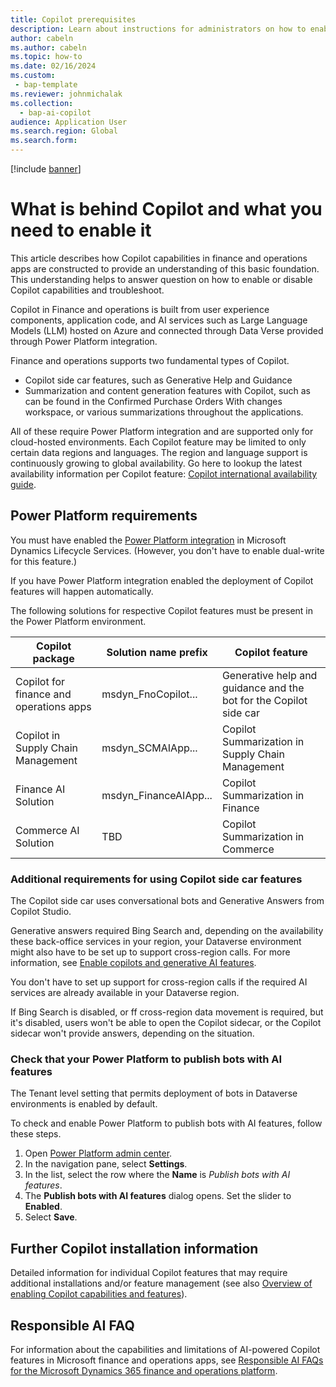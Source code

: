 ```yaml
---
title: Copilot prerequisites
description: Learn about instructions for administrators on how to enable basic Copilot capabilities in finance and operations apps.
author: cabeln
ms.author: cabeln
ms.topic: how-to
ms.date: 02/16/2024
ms.custom:
 - bap-template
ms.reviewer: johnmichalak
ms.collection:
  - bap-ai-copilot
audience: Application User
ms.search.region: Global
ms.search.form:
---
```


[!include [banner](../includes/banner.md)]

# What is behind Copilot and what you need to enable it

This article describes how Copilot capabilities in finance and operations apps are constructed to provide an understanding of this basic foundation. This understanding helps to answer question on how to enable or disable Copilot capabilities and troubleshoot.

Copilot in Finance and operations is built from user experience components, application code, and AI services such as Large Language Models (LLM) hosted on Azure and connected through Data Verse provided through Power Platform integration.

Finance and operations supports two fundamental types of Copilot.

- Copilot side car features, such as Generative Help and Guidance
- Summarization and content generation features with Copilot, such as can be found in the Confirmed Purchase Orders With changes workspace, or various summarizations throughout the applications.



All of these require Power Platform integration and are supported only for cloud-hosted environments. Each Copilot feature may be limited to only certain data regions and languages. The region and language support is continuously growing to global availability. Go here to lookup the latest availability information per Copilot feature: [Copilot international availability guide](https://dynamics.microsoft.com/availability-reports/copilotreport/).

## Power Platform requirements

You must have enabled the [Power Platform integration](../power-platform/enable-power-platform-integration.md) in Microsoft Dynamics Lifecycle Services. (However, you don't have to enable dual-write for this feature.)

If you have Power Platform integration enabled the deployment of Copilot features will happen automatically.

The following solutions for respective Copilot features must be present in the Power Platform environment.

|Copilot package | Solution name prefix | Copilot feature  |
|---------|---------|---------|
|Copilot for finance and operations apps | msdyn_FnoCopilot...  | Generative help and guidance and the bot for the Copilot side car |
|Copilot in Supply Chain Management | msdyn_SCMAIApp...    | Copilot Summarization in Supply Chain Management |
|Finance AI Solution | msdyn_FinanceAIApp... | Copilot Summarization in Finance |
|Commerce AI Solution | TBD | Copilot Summarization in Commerce |

### Additional requirements for using Copilot side car features

The Copilot side car uses conversational bots and Generative Answers from Copilot Studio.

Generative answers required Bing Search and, depending on the availability these back-office services in your region, your Dataverse environment might also have to be set up to support cross-region calls. For more information, see [Enable copilots and generative AI features](/power-platform/admin/geographical-availability-copilot). 

You don't have to set up support for cross-region calls if the required AI services are already available in your Dataverse region.

 If Bing Search is disabled, or ff cross-region data movement is required, but it's disabled, users won't be able to open the Copilot sidecar, or the Copilot sidecar won't provide answers, depending on the situation.

### Check that your Power Platform to publish bots with AI features

The Tenant level setting that permits deployment of bots in Dataverse environments is enabled by default. 

To check and enable Power Platform to publish bots with AI features, follow these steps.

1. Open [Power Platform admin center](https://admin.powerplatform.microsoft.com/).
1. In the navigation pane, select **Settings**.
1. In the list, select the row where the **Name** is *Publish bots with AI features*.
1. The **Publish bots with AI features** dialog opens. Set the slider to **Enabled**.
1. Select **Save**.

## Further Copilot installation information
Detailed information for individual Copilot features that may require additional installations and/or feature management (see also [Overview of enabling Copilot capabilities and features](enable-copilot-overview.md)).


## Responsible AI FAQ
For information about the capabilities and limitations of AI-powered Copilot features in Microsoft finance and operations apps, see [Responsible AI FAQs for the Microsoft Dynamics 365 finance and operations platform](../responsible-ai/responsible-ai-overview.md).
